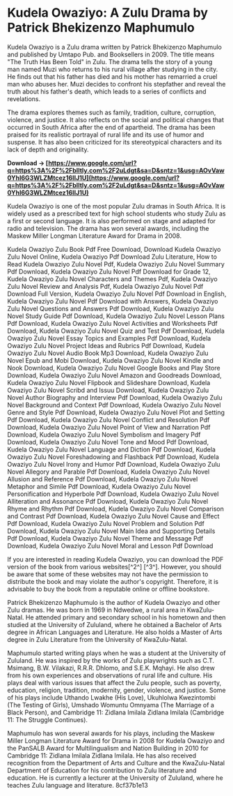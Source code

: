 # Kudela Owaziyo: A Zulu Drama by Patrick Bhekizenzo Maphumulo
 
Kudela Owaziyo is a Zulu drama written by Patrick Bhekizenzo Maphumulo and published by Umtapo Pub. and Booksellers in 2009. The title means "The Truth Has Been Told" in Zulu. The drama tells the story of a young man named Muzi who returns to his rural village after studying in the city. He finds out that his father has died and his mother has remarried a cruel man who abuses her. Muzi decides to confront his stepfather and reveal the truth about his father's death, which leads to a series of conflicts and revelations.
 
The drama explores themes such as family, tradition, culture, corruption, violence, and justice. It also reflects on the social and political changes that occurred in South Africa after the end of apartheid. The drama has been praised for its realistic portrayal of rural life and its use of humor and suspense. It has also been criticized for its stereotypical characters and its lack of depth and originality.
 
**Download → [https://www.google.com/url?q=https%3A%2F%2Fblltly.com%2F2uLdgt&sa=D&sntz=1&usg=AOvVaw0Yhl6G3WLZMtcez16IIJ1U](https://www.google.com/url?q=https%3A%2F%2Fblltly.com%2F2uLdgt&sa=D&sntz=1&usg=AOvVaw0Yhl6G3WLZMtcez16IIJ1U)**


 
Kudela Owaziyo is one of the most popular Zulu dramas in South Africa. It is widely used as a prescribed text for high school students who study Zulu as a first or second language. It is also performed on stage and adapted for radio and television. The drama has won several awards, including the Maskew Miller Longman Literature Award for Drama in 2008.
 
Kudela Owaziyo Zulu Book Pdf Free Download,  Download Kudela Owaziyo Zulu Novel Online,  Kudela Owaziyo Pdf Download Zulu Literature,  How to Read Kudela Owaziyo Zulu Novel Pdf,  Kudela Owaziyo Zulu Novel Summary Pdf Download,  Kudela Owaziyo Zulu Novel Pdf Download for Grade 12,  Kudela Owaziyo Zulu Novel Characters and Themes Pdf,  Kudela Owaziyo Zulu Novel Review and Analysis Pdf,  Kudela Owaziyo Zulu Novel Pdf Download Full Version,  Kudela Owaziyo Zulu Novel Pdf Download in English,  Kudela Owaziyo Zulu Novel Pdf Download with Answers,  Kudela Owaziyo Zulu Novel Questions and Answers Pdf Download,  Kudela Owaziyo Zulu Novel Study Guide Pdf Download,  Kudela Owaziyo Zulu Novel Lesson Plans Pdf Download,  Kudela Owaziyo Zulu Novel Activities and Worksheets Pdf Download,  Kudela Owaziyo Zulu Novel Quiz and Test Pdf Download,  Kudela Owaziyo Zulu Novel Essay Topics and Examples Pdf Download,  Kudela Owaziyo Zulu Novel Project Ideas and Rubrics Pdf Download,  Kudela Owaziyo Zulu Novel Audio Book Mp3 Download,  Kudela Owaziyo Zulu Novel Epub and Mobi Download,  Kudela Owaziyo Zulu Novel Kindle and Nook Download,  Kudela Owaziyo Zulu Novel Google Books and Play Store Download,  Kudela Owaziyo Zulu Novel Amazon and Goodreads Download,  Kudela Owaziyo Zulu Novel Flipbook and Slideshare Download,  Kudela Owaziyo Zulu Novel Scribd and Issuu Download,  Kudela Owaziyo Zulu Novel Author Biography and Interview Pdf Download,  Kudela Owaziyo Zulu Novel Background and Context Pdf Download,  Kudela Owaziyo Zulu Novel Genre and Style Pdf Download,  Kudela Owaziyo Zulu Novel Plot and Setting Pdf Download,  Kudela Owaziyo Zulu Novel Conflict and Resolution Pdf Download,  Kudela Owaziyo Zulu Novel Point of View and Narration Pdf Download,  Kudela Owaziyo Zulu Novel Symbolism and Imagery Pdf Download,  Kudela Owaziyo Zulu Novel Tone and Mood Pdf Download,  Kudela Owaziyo Zulu Novel Language and Diction Pdf Download,  Kudela Owaziyo Zulu Novel Foreshadowing and Flashback Pdf Download,  Kudela Owaziyo Zulu Novel Irony and Humor Pdf Download,  Kudela Owaziyo Zulu Novel Allegory and Parable Pdf Download,  Kudela Owaziyo Zulu Novel Allusion and Reference Pdf Download,  Kudela Owaziyo Zulu Novel Metaphor and Simile Pdf Download,  Kudela Owaziyo Zulu Novel Personification and Hyperbole Pdf Download,  Kudela Owaziyo Zulu Novel Alliteration and Assonance Pdf Download,  Kudela Owaziyo Zulu Novel Rhyme and Rhythm Pdf Download,  Kudela Owaziyo Zulu Novel Comparison and Contrast Pdf Download,  Kudela Owaziyo Zulu Novel Cause and Effect Pdf Download,  Kudela Owaziyo Zulu Novel Problem and Solution Pdf Download,  Kudela Owaziyo Zulu Novel Main Idea and Supporting Details Pdf Download,  Kudela Owaziyo Zulu Novel Theme and Message Pdf Download,  Kudela Owaziyo Zulu Novel Moral and Lesson Pdf Download
 
If you are interested in reading Kudela Owaziyo, you can download the PDF version of the book from various websites[^2^] [^3^]. However, you should be aware that some of these websites may not have the permission to distribute the book and may violate the author's copyright. Therefore, it is advisable to buy the book from a reputable online or offline bookstore.

Patrick Bhekizenzo Maphumulo is the author of Kudela Owaziyo and other Zulu dramas. He was born in 1969 in Ndwedwe, a rural area in KwaZulu-Natal. He attended primary and secondary school in his hometown and then studied at the University of Zululand, where he obtained a Bachelor of Arts degree in African Languages and Literature. He also holds a Master of Arts degree in Zulu Literature from the University of KwaZulu-Natal.
 
Maphumulo started writing plays when he was a student at the University of Zululand. He was inspired by the works of Zulu playwrights such as C.T. Msimang, B.W. Vilakazi, R.R.R. Dhlomo, and S.E.K. Mqhayi. He also drew from his own experiences and observations of rural life and culture. His plays deal with various issues that affect the Zulu people, such as poverty, education, religion, tradition, modernity, gender, violence, and justice. Some of his plays include Uthando Lwakhe (His Love), Ukuhlolwa Kwezintombi (The Testing of Girls), Umshado Womuntu Omnyama (The Marriage of a Black Person), and Cambridge 11: Zidlana Imilala Zidlana Imilala (Cambridge 11: The Struggle Continues).
 
Maphumulo has won several awards for his plays, including the Maskew Miller Longman Literature Award for Drama in 2008 for Kudela Owaziyo and the PanSALB Award for Multilingualism and Nation Building in 2010 for Cambridge 11: Zidlana Imilala Zidlana Imilala. He has also received recognition from the Department of Arts and Culture and the KwaZulu-Natal Department of Education for his contribution to Zulu literature and education. He is currently a lecturer at the University of Zululand, where he teaches Zulu language and literature.
 8cf37b1e13
 
